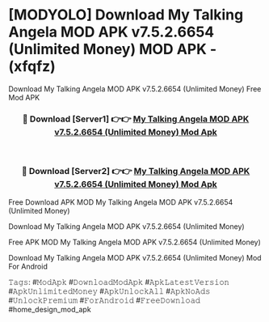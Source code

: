 # [MODYOLO] Download My Talking Angela MOD APK v7.5.2.6654 (Unlimited Money) MOD APK - (xfqfz)
Download My Talking Angela MOD APK v7.5.2.6654 (Unlimited Money) Free Mod APK

<div align="center">
<h3>🔴 Download [Server1] 👉👉 <a href="https://apk-comot.site?title=My_Talking_Angela_MOD_APK_v7.5.2.6654_(Unlimited_Money)">My Talking Angela MOD APK v7.5.2.6654 (Unlimited Money) Mod Apk</a></h3><br>

<h3>🔴 Download [Server2] 👉👉 <a href="https://apk-comot.site?title=My_Talking_Angela_MOD_APK_v7.5.2.6654_(Unlimited_Money)">My Talking Angela MOD APK v7.5.2.6654 (Unlimited Money) Mod Apk</a></h3>
</div>


Free Download APK MOD My Talking Angela MOD APK v7.5.2.6654 (Unlimited Money)

Download My Talking Angela MOD APK v7.5.2.6654 (Unlimited Money) 

Free APK MOD My Talking Angela MOD APK v7.5.2.6654 (Unlimited Money) 

Download My Talking Angela MOD APK v7.5.2.6654 (Unlimited Money) Mod For Android

𝚃𝚊𝚐𝚜: #𝙼𝚘𝚍𝙰𝚙𝚔 #𝙳𝚘𝚠𝚗𝚕𝚘𝚊𝚍𝙼𝚘𝚍𝙰𝚙𝚔 #𝙰𝚙𝚔𝙻𝚊𝚝𝚎𝚜𝚝𝚅𝚎𝚛𝚜𝚒𝚘𝚗 #𝙰𝚙𝚔𝚄𝚗𝚕𝚒𝚖𝚒𝚝𝚎𝚍𝙼𝚘𝚗𝚎𝚢 #𝙰𝚙𝚔𝚄𝚗𝚕𝚘𝚌𝚔𝙰𝚕𝚕 #𝙰𝚙𝚔𝙽𝚘𝙰𝚍𝚜 #𝚄𝚗𝚕𝚘𝚌𝚔𝙿𝚛𝚎𝚖𝚒𝚞𝚖 #𝙵𝚘𝚛𝙰𝚗𝚍𝚛𝚘𝚒𝚍 #𝙵𝚛𝚎𝚎𝙳𝚘𝚠𝚗𝚕𝚘𝚊𝚍 #home_design_mod_apk
